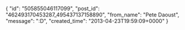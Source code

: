  {
   "id": "505855046117099",
   "post_id": "462493170453287_495437137158890",
   "from_name": "Pete Daoust",
   "message": ":D",
   "created_time": "2013-04-23T19:59:09+0000"
 }
